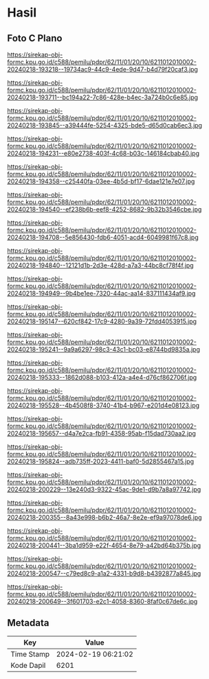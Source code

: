 # Hasil

## Foto C Plano

https://sirekap-obj-formc.kpu.go.id/c588/pemilu/pdpr/62/11/01/20/10/6211012010002-20240218-193218--19734ac9-44c9-4ede-9d47-b4d79f20caf3.jpg

https://sirekap-obj-formc.kpu.go.id/c588/pemilu/pdpr/62/11/01/20/10/6211012010002-20240218-193711--bc194a22-7c86-428e-b4ec-3a724b0c6e85.jpg

https://sirekap-obj-formc.kpu.go.id/c588/pemilu/pdpr/62/11/01/20/10/6211012010002-20240218-193845--a39444fe-5254-4325-bde5-d65d0cab6ec3.jpg

https://sirekap-obj-formc.kpu.go.id/c588/pemilu/pdpr/62/11/01/20/10/6211012010002-20240218-194231--e80e2738-403f-4c68-b03c-146184cbab40.jpg

https://sirekap-obj-formc.kpu.go.id/c588/pemilu/pdpr/62/11/01/20/10/6211012010002-20240218-194358--c25440fa-03ee-4b5d-bf17-6dae121e7e07.jpg

https://sirekap-obj-formc.kpu.go.id/c588/pemilu/pdpr/62/11/01/20/10/6211012010002-20240218-194540--ef238b6b-eef8-4252-8682-9b32b3546cbe.jpg

https://sirekap-obj-formc.kpu.go.id/c588/pemilu/pdpr/62/11/01/20/10/6211012010002-20240218-194708--5e856430-fdb6-4051-acd4-6049981f67c8.jpg

https://sirekap-obj-formc.kpu.go.id/c588/pemilu/pdpr/62/11/01/20/10/6211012010002-20240218-194840--12121d1b-2d3e-428d-a7a3-44bc8cf78f4f.jpg

https://sirekap-obj-formc.kpu.go.id/c588/pemilu/pdpr/62/11/01/20/10/6211012010002-20240218-194949--9b4be1ee-7320-44ac-aa14-837111434af9.jpg

https://sirekap-obj-formc.kpu.go.id/c588/pemilu/pdpr/62/11/01/20/10/6211012010002-20240218-195147--620cf842-17c9-4280-9a39-72fdd4053915.jpg

https://sirekap-obj-formc.kpu.go.id/c588/pemilu/pdpr/62/11/01/20/10/6211012010002-20240218-195241--9a9a6297-98c3-43c1-bc03-e8744bd9835a.jpg

https://sirekap-obj-formc.kpu.go.id/c588/pemilu/pdpr/62/11/01/20/10/6211012010002-20240218-195333--1862d088-b103-412a-a4e4-d76cf862706f.jpg

https://sirekap-obj-formc.kpu.go.id/c588/pemilu/pdpr/62/11/01/20/10/6211012010002-20240218-195528--4b4508f8-3740-41b4-b967-e201d4e08123.jpg

https://sirekap-obj-formc.kpu.go.id/c588/pemilu/pdpr/62/11/01/20/10/6211012010002-20240218-195657--d4a7e2ca-fb91-4358-95ab-f15dad730aa2.jpg

https://sirekap-obj-formc.kpu.go.id/c588/pemilu/pdpr/62/11/01/20/10/6211012010002-20240218-195824--adb735ff-2023-4411-baf0-5d2855467a15.jpg

https://sirekap-obj-formc.kpu.go.id/c588/pemilu/pdpr/62/11/01/20/10/6211012010002-20240218-200229--13e240d3-9322-45ac-9de1-d9b7a8a97742.jpg

https://sirekap-obj-formc.kpu.go.id/c588/pemilu/pdpr/62/11/01/20/10/6211012010002-20240218-200355--8a43e998-b6b2-46a7-8e2e-ef9a97078de6.jpg

https://sirekap-obj-formc.kpu.go.id/c588/pemilu/pdpr/62/11/01/20/10/6211012010002-20240218-200441--3ba1d959-e22f-4654-8e79-a42bd64b375b.jpg

https://sirekap-obj-formc.kpu.go.id/c588/pemilu/pdpr/62/11/01/20/10/6211012010002-20240218-200547--c79ed8c9-a1a2-4331-b9d8-b4392877a845.jpg

https://sirekap-obj-formc.kpu.go.id/c588/pemilu/pdpr/62/11/01/20/10/6211012010002-20240218-200649--3f601703-e2c1-4058-8360-8faf0c67de6c.jpg


## Metadata

| Key        | Value               |
| ---------- | ------------------- |
| Time Stamp | 2024-02-19 06:21:02 |
| Kode Dapil | 6201                |



